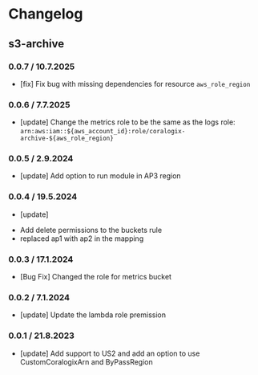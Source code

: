 # Changelog

## s3-archive

### 0.0.7 / 10.7.2025
* [fix] Fix bug with missing dependencies for resource `aws_role_region`

### 0.0.6 / 7.7.2025
* [update] Change the metrics role to be the same as the logs role: `arn:aws:iam::${aws_account_id}:role/coralogix-archive-${aws_role_region}`

### 0.0.5 / 2.9.2024
* [update] Add option to run module in AP3 region

### 0.0.4 / 19.5.2024
* [update] 
 - Add delete permissions to the buckets rule
 - replaced ap1 with ap2 in the mapping

### 0.0.3 / 17.1.2024
* [Bug Fix] Changed the role for metrics bucket

### 0.0.2 / 7.1.2024
* [update] Update the lambda role premission

### 0.0.1 / 21.8.2023
* [update] Add support to US2 and add an option to use CustomCoralogixArn and ByPassRegion
<!-- To add a new entry write: -->
<!-- ### version / full date -->
<!-- * [Update/Bug fix] message that describes the changes that you apply -->
